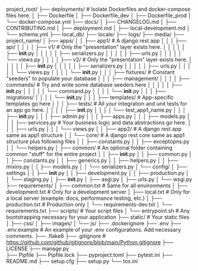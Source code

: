 project_root/
├── deployments/                # Isolate Dockerfiles and docker-compose files here.
│   ├── Dockerfile
│   ├── Dockerfile_dev
│   ├── Dockerfile_prod
│   └── docker-compose.yml
├── docs/
│   ├── CHANGELOG.md
│   ├── CONTRIBUTING.md
│   ├── deployment.md
│   ├── local-development.md
│   └── schema.yml
├── local_db/ 
├── locale/ 
├── logs/ 
├── media/
├── project_name/
│   ├── apps/
│   │   ├── app1/               # A django rest app
│   │   │   ├── api/
│   │   │   │   ├── v1/         # Only the "presentation" layer exists here.
│   │   │   │   │   ├── __init__.py
│   │   │   │   │   ├── serializers.py
│   │   │   │   │   ├── urls.py
│   │   │   │   │   └── views.py
│   │   │   │   ├── v2/         # Only the "presentation" layer exists here.
│   │   │   │   │   ├── __init__.py
│   │   │   │   │   ├── serializers.py
│   │   │   │   │   ├── urls.py
│   │   │   │   │   └── views.py
│   │   │   │   └── __init__.py
│   │   │   ├── fixtures/       # Constant "seeders" to populate your database
│   │   │   ├── management/
│   │   │   │   ├── commands/   # Try and write some database seeders here
│   │   │   │   │   ├── __init__.py
│   │   │   │   │   └── command.py
│   │   │   │   └── __init__.py
│   │   │   ├── migrations/
│   │   │   │   └── __init__.py
│   │   │   ├── templates/      # App-specific templates go here
│   │   │   ├── tests/          # All your integration and unit tests for an app go here.
│   │   │   │   ├── __init__.py
│   │   │   │   └── test_app1_name.py
│   │   │   ├── __init__.py
│   │   │   ├── admin.py
│   │   │   ├── apps.py
│   │   │   ├── models.py
│   │   │   ├── services.py     # Your business logic and data abstractions go here.
│   │   │   ├── urls.py
│   │   │   └── views.py
│   │   ├── app2/               # A django rest app same as app1 structure
│   │   └── core/               # A django rest core same as app1 structure plus following files
│   │       ├── constants.py
│   │       ├── exceptopns.py
│   │       └── helpers.py
│   ├── common/                 # An optional folder containing common "stuff" for the entire project
│   │   ├── __init__.py
│   │   ├── common.py
│   │   ├── constants.py
│   │   ├── generics.py
│   │   ├── helpers.py
│   │   ├── mixins.py
│   │   ├── models.py
│   │   └── serializers.py
│   └── config/
│       ├── settings
│       │   ├── __init__.py
│       │   ├── development.py
│       │   ├── production.py
│       │   └── staging.py
│       ├── __init__.py
│       ├── asgi.py
│       ├── urls.py
│       └── wsgi.py
├── requirements/
│   ├── common.txt              # Same for all environments
│   ├── development.txt         # Only for a development server
│   ├── local.txt               # Only for a local server (example: docs, performance testing, etc.)
│   ├── production.txt          # Production only
│   └── requirements-dev.txt 
│   └── requirements.txt 
├── scripts/                    # Your script files
│   └── entrypoint.sh           # Any bootstrapping necessary for your application
├── static/                     # Your static files
│   ├── css/
│   ├── images/
│   └── js/
├── .dockerignore
├── .env
├── .env.example                # An example of your .env configurations. Add necessary comments.
├── .flake8
├── .gitignore                  # https://github.com/github/gitignore/blob/main/Python.gitignore
├── LICENSE
├── manage.py               
├── Pipfile
├── Pipfile.lock
├── pyproject.toml
├── pytest.ini
├── README.md
├── setup.cfg
├── setup.py
└── tox.ini